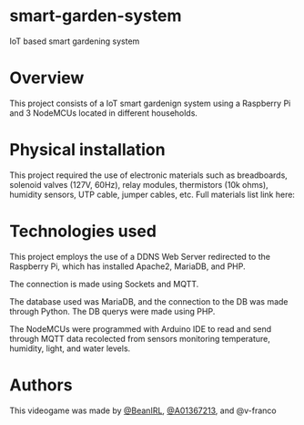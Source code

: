 # smart-garden-system
IoT based smart gardening system

# Overview
This project consists of a IoT smart gardenign system using a Raspberry Pi and 3 NodeMCUs located in different households. 

# Physical installation
This project required the use of electronic materials such as breadboards, solenoid valves (127V, 60Hz), relay modules, thermistors (10k ohms), humidity sensors, UTP cable, jumper cables, etc.
Full materials list link here: 

# Technologies used
This project employs the use of a DDNS Web Server redirected to the Raspberry Pi, which has installed Apache2, MariaDB, and PHP.

The connection is made using Sockets and MQTT.

The database used was MariaDB, and the connection to the DB was made through Python.
The DB querys were made using PHP. 

The NodeMCUs were programmed with Arduino IDE to read and send through MQTT data recolected from sensors monitoring temperature, humidity, light, and water levels.

# Authors
This videogame was made by [@BeanIRL](https://github.com/BeanIRL), [@A01367213](https://github.com/A01367213), and @v-franco